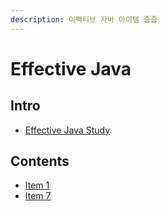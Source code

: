 ```yaml
---
description: 이펙티브 자바 아이템 줍줍
---
```


# Effective Java

## Intro

- [Effective Java Study](https://www.notion.so/Effective-Java-Study-2-a600afb54bde48abae4ab85c013180a2)

## Contents

- [Item 1](item_1.md)
- [Item 7](item_7.md)
